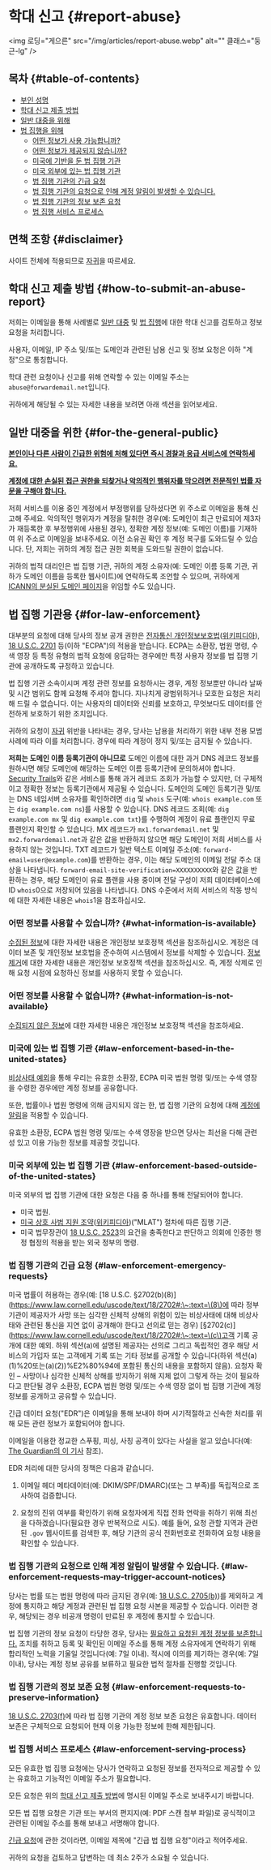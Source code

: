 # 학대 신고 {#report-abuse}

<img 로딩="게으른" src="/img/articles/report-abuse.webp" alt="" 클래스="둥근-lg" />

## 목차 {#table-of-contents}

* [부인 성명](#disclaimer)
* [학대 신고 제출 방법](#how-to-submit-an-abuse-report)
* [일반 대중을 위해](#for-the-general-public)
* [법 집행을 위해](#for-law-enforcement)
  * [어떤 정보가 사용 가능합니까?](#what-information-is-available)
  * [어떤 정보가 제공되지 않습니까?](#what-information-is-not-available)
  * [미국에 기반을 둔 법 집행 기관](#law-enforcement-based-in-the-united-states)
  * [미국 외부에 있는 법 집행 기관](#law-enforcement-based-outside-of-the-united-states)
  * [법 집행 기관의 긴급 요청](#law-enforcement-emergency-requests)
  * [법 집행 기관의 요청으로 인해 계정 알림이 발생할 수 있습니다.](#law-enforcement-requests-may-trigger-account-notices)
  * [법 집행 기관의 정보 보존 요청](#law-enforcement-requests-to-preserve-information)
  * [법 집행 서비스 프로세스](#law-enforcement-serving-process)

## 면책 조항 {#disclaimer}

사이트 전체에 적용되므로 [자귀](/terms)을 따르세요.

## 학대 신고 제출 방법 {#how-to-submit-an-abuse-report}

저희는 이메일을 통해 사례별로 [일반 대중](#for-the-general-public) 및 [법 집행](#for-law-enforcement)에 대한 학대 신고를 검토하고 정보 요청을 처리합니다.

사용자, 이메일, IP 주소 및/또는 도메인과 관련된 남용 신고 및 정보 요청은 이하 "계정"으로 통칭합니다.

학대 관련 요청이나 신고를 위해 연락할 수 있는 이메일 주소는 `abuse@forwardemail.net`입니다.

귀하에게 해당될 수 있는 자세한 내용을 보려면 아래 섹션을 읽어보세요.

## 일반 대중을 위한 {#for-the-general-public}

<u>**본인이나 다른 사람이 긴급한 위험에 처해 있다면 즉시 경찰과 응급 서비스에 연락하세요.**</u>

<u>**계정에 대한 손실된 접근 권한을 되찾거나 악의적인 행위자를 막으려면 전문적인 법률 자문을 구해야 합니다.**</u>

저희 서비스를 이용 중인 계정에서 부정행위를 당하셨다면 위 주소로 이메일을 통해 신고해 주세요. 악의적인 행위자가 계정을 탈취한 경우(예: 도메인이 최근 만료되어 제3자가 재등록한 후 부정행위에 사용된 경우), 정확한 계정 정보(예: 도메인 이름)를 기재하여 위 주소로 이메일을 보내주세요. 이전 소유권 확인 후 계정 복구를 도와드릴 수 있습니다. 단, 저희는 귀하의 계정 접근 권한 회복을 도와드릴 권한이 없습니다.

귀하의 법적 대리인은 법 집행 기관, 귀하의 계정 소유자(예: 도메인 이름 등록 기관, 귀하가 도메인 이름을 등록한 웹사이트)에 연락하도록 조언할 수 있으며, 귀하에게 [ICANN의 분실된 도메인 페이지](https://www.icann.org/resources/pages/lost-domain-names)을 위임할 수도 있습니다.

## 법 집행 기관용 {#for-law-enforcement}

대부분의 요청에 대해 당사의 정보 공개 권한은 [전자통신 개인정보보호법](https://bja.ojp.gov/program/it/privacy-civil-liberties/authorities/statutes/1285)([위키피디아](https://en.wikipedia.org/wiki/Electronic_Communications_Privacy_Act)), [18 U.S.C. 2701](https://www.govinfo.gov/link/uscode/18/2701) 등(이하 "ECPA")의 적용을 받습니다. ECPA는 소환장, 법원 명령, 수색 영장 등 특정 유형의 법적 요청에 응답하는 경우에만 특정 사용자 정보를 법 집행 기관에 공개하도록 규정하고 있습니다.

법 집행 기관 소속이시며 계정 관련 정보를 요청하시는 경우, 계정 정보뿐만 아니라 날짜 및 시간 범위도 함께 요청해 주셔야 합니다. 지나치게 광범위하거나 모호한 요청은 처리해 드릴 수 없습니다. 이는 사용자의 데이터와 신뢰를 보호하고, 무엇보다도 데이터를 안전하게 보호하기 위한 조치입니다.

귀하의 요청이 [자귀](/terms) 위반을 나타내는 경우, 당사는 남용을 처리하기 위한 내부 전용 모범 사례에 따라 이를 처리합니다. 경우에 따라 계정이 정지 및/또는 금지될 수 있습니다.

**저희는 도메인 이름 등록기관이 아니므로** 도메인 이름에 대한 과거 DNS 레코드 정보를 원하시면 해당 도메인에 해당하는 도메인 이름 등록기관에 문의하셔야 합니다. [Security Trails]()와 같은 서비스를 통해 과거 레코드 조회가 가능할 수 있지만, 더 구체적이고 정확한 정보는 등록기관에서 제공될 수 있습니다. 도메인의 도메인 등록기관 및/또는 DNS 네임서버 소유자를 확인하려면 `dig` 및 `whois` 도구(예: `whois example.com` 또는 `dig example.com ns`)를 사용할 수 있습니다. DNS 레코드 조회(예: `dig example.com mx` 및 `dig example.com txt`)를 수행하여 계정이 유료 플랜인지 무료 플랜인지 확인할 수 있습니다. MX 레코드가 `mx1.forwardemail.net` 및 `mx2.forwardemail.net`과 같은 값을 반환하지 않으면 해당 도메인이 저희 서비스를 사용하지 않는 것입니다. TXT 레코드가 일반 텍스트 이메일 주소(예: `forward-email=user@example.com`)를 반환하는 경우, 이는 해당 도메인의 이메일 전달 주소 대상을 나타냅니다. `forward-email-site-verification=XXXXXXXXXX`와 같은 값을 반환하는 경우, 해당 도메인이 유료 플랜을 사용 중이며 전달 구성이 저희 데이터베이스에 ID `whois`0으로 저장되어 있음을 나타냅니다. DNS 수준에서 저희 서비스의 작동 방식에 대한 자세한 내용은 `whois`1을 참조하십시오.

### 어떤 정보를 사용할 수 있습니까? {#what-information-is-available}

[수집된 정보](/privacy#information-collected)에 대한 자세한 내용은 개인정보 보호정책 섹션을 참조하십시오. 계정은 데이터 보존 및 개인정보 보호법을 준수하여 시스템에서 정보를 삭제할 수 있습니다. [정보 제거](/privacy#information-removal)에 대한 자세한 내용은 개인정보 보호정책 섹션을 참조하십시오. 즉, 계정 삭제로 인해 요청 시점에 요청하신 정보를 사용하지 못할 수 있습니다.

### 어떤 정보를 사용할 수 없습니까? {#what-information-is-not-available}

[수집되지 않은 정보](/privacy#information-not-collected)에 대한 자세한 내용은 개인정보 보호정책 섹션을 참조하세요.

### 미국에 있는 법 집행 기관 {#law-enforcement-based-in-the-united-states}

[비상사태 예외](#law-enforcement-emergency-requests)을 통해 우리는 유효한 소환장, ECPA 미국 법원 명령 및/또는 수색 영장을 수령한 경우에만 계정 정보를 공유합니다.

또한, 법률이나 법원 명령에 의해 금지되지 않는 한, 법 집행 기관의 요청에 대해 [계정에 알림](#law-enforcement-requests-may-trigger-account-notices)을 적용할 수 있습니다.

유효한 소환장, ECPA 법원 명령 및/또는 수색 영장을 받으면 당사는 최선을 다해 관련성 있고 이용 가능한 정보를 제공할 것입니다.

### 미국 외부에 있는 법 집행 기관 {#law-enforcement-based-outside-of-the-united-states}

미국 외부의 법 집행 기관에 대한 요청은 다음 중 하나를 통해 전달되어야 합니다.

* 미국 법원.
* [미국 상호 사법 지원 조약](https://www.justice.gov/criminal-oia/file/1498806/download)([위키피디아](https://en.wikipedia.org/wiki/Mutual_legal_assistance_treaty))("MLAT") 절차에 따른 집행 기관.
* 미국 법무장관이 [18 U.S.C. 2523](https://www.govinfo.gov/link/uscode/18/2523)의 요건을 충족한다고 판단하고 의회에 인증한 행정 협정의 적용을 받는 외국 정부의 명령.

### 법 집행 기관의 긴급 요청 {#law-enforcement-emergency-requests}

미국 법률이 허용하는 경우(예: [18 U.S.C. §2702(b)(8)](https://www.law.cornell.edu/uscode/text/18/2702#:\~:text=\(8\)에 따라 정부 기관이 제공자가 사망 또는 심각한 신체적 상해의 위험이 있는 비상사태에 대해 비상사태와 관련된 통신을 지연 없이 공개해야 한다고 선의로 믿는 경우) [§2702(c)](https://www.law.cornell.edu/uscode/text/18/2702#:\~:text=\(c\)고객 기록 공개에 대한 예외. 하위 섹션\(a\)에 설명된 제공자는 선의로 그리고 독립적인 경우 해당 서비스의 가입자 또는 고객에게 기록 또는 기타 정보를 공개할 수 있습니다(하위 섹션\(a\)\(1\)%20또는\(a\)\(2\)\)%E2%80%94에 포함된 통신의 내용을 포함하지 않음). 요청자 확인 – 사망이나 심각한 신체적 상해를 방지하기 위해 지체 없이 그렇게 하는 것이 필요하다고 판단될 경우 소환장, ECPA 법원 명령 및/또는 수색 영장 없이 법 집행 기관에 계정 정보를 공개하고 공유할 수 있습니다.

긴급 데이터 요청("EDR")은 이메일을 통해 보내야 하며 시기적절하고 신속한 처리를 위해 모든 관련 정보가 포함되어야 합니다.

이메일을 이용한 정교한 스푸핑, 피싱, 사칭 공격이 있다는 사실을 알고 있습니다(예: [The Guardian의 이 기사](https://www.theguardian.com/technology/2022/apr/04/us-law-enforcement-agencies-access-your-data-apple-meta#:\~:text=A%20hack%20using%20a%20forged%20legal%20request%20that%20exposed%20consumer%20data%20collected%20by%20Apple%20and%20Meta%20shed%20light%20on%20the%20reach%20of%20the%20law) 참조).

EDR 처리에 대한 당사의 정책은 다음과 같습니다.

1. 이메일 헤더 메타데이터(예: DKIM/SPF/DMARC)(또는 그 부족)를 독립적으로 조사하여 검증합니다.

2. 요청의 진위 여부를 확인하기 위해 요청자에게 직접 전화 연락을 취하기 위해 최선을 다하겠습니다(필요한 경우 반복적으로 시도). 예를 들어, 요청 관할 지역과 관련된 `.gov` 웹사이트를 검색한 후, 해당 기관의 공식 전화번호로 전화하여 요청 내용을 확인할 수 있습니다.

### 법 집행 기관의 요청으로 인해 계정 알림이 발생할 수 있습니다. {#law-enforcement-requests-may-trigger-account-notices}

당사는 법률 또는 법원 명령에 따라 금지된 경우(예: [18 U.S.C. 2705(b)](https://www.govinfo.gov/link/uscode/18/2705))를 제외하고 계정에 통지하고 해당 계정과 관련된 법 집행 요청 사본을 제공할 수 있습니다. 이러한 경우, 해당되는 경우 비공개 명령이 만료된 후 계정에 통지할 수 있습니다.

법 집행 기관의 정보 요청이 타당한 경우, 당사는 [필요하고 요청된 계정 정보를 보존합니다.](#law-enforcement-requests-to-preserve-information) 조치를 취하고 등록 및 확인된 이메일 주소를 통해 계정 소유자에게 연락하기 위해 합리적인 노력을 기울일 것입니다(예: 7일 이내). 적시에 이의를 제기하는 경우(예: 7일 이내), 당사는 계정 정보 공유를 보류하고 필요한 법적 절차를 진행할 것입니다.

### 법 집행 기관의 정보 보존 요청 {#law-enforcement-requests-to-preserve-information}

[18 U.S.C. 2703(f)](https://www.govinfo.gov/link/uscode/18/2703)에 따라 법 집행 기관의 계정 정보 보존 요청은 유효합니다. 데이터 보존은 구체적으로 요청되어 현재 이용 가능한 정보에 한해 제한됩니다.

### 법 집행 서비스 프로세스 {#law-enforcement-serving-process}

모든 유효한 법 집행 요청에는 당사가 연락하고 요청된 정보를 전자적으로 제공할 수 있는 유효하고 기능적인 이메일 주소가 필요합니다.

모든 요청은 위의 [학대 신고 제출 방법](#how-to-submit-an-abuse-report)에 명시된 이메일 주소로 보내주시기 바랍니다.

모든 법 집행 요청은 기관 또는 부서의 편지지(예: PDF 스캔 첨부 파일)로 공식적이고 관련된 이메일 주소를 통해 보내고 서명해야 합니다.

[긴급 요청](#law-enforcement-emergency-requests)에 관한 것이라면, 이메일 제목에 "긴급 법 집행 요청"이라고 적어주세요.

귀하의 요청을 검토하고 답변하는 데 최소 2주가 소요될 수 있습니다.